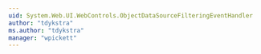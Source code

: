 ```yaml
---
uid: System.Web.UI.WebControls.ObjectDataSourceFilteringEventHandler
author: "tdykstra"
ms.author: "tdykstra"
manager: "wpickett"
---
```

